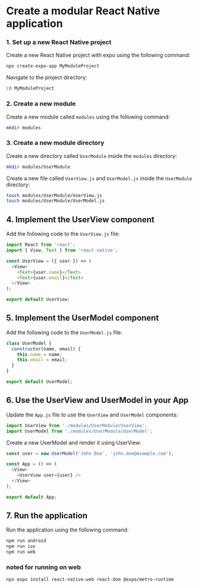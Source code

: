 
# Create a modular React Native application

### 1. Set up a new React Native project
Create a new React Native project with expo using the following command:

```bash
npx create-expo-app MyModuleProject
```
Navigate to the project directory:

```bash
cd MyModuleProject
```

### 2. Create a new module

Create a new module called `modules` using the following command:

```bash
mkdir modules
```

### 3. Create a new module directory

Create a new directory called `UserModule` inside the `modules` directory:

```bash
mkdir modules/UserModule
```

Create a new file called `UserView.js` and `UserModel.js` inside the `UserModule` directory:

```bash
touch modules/UserModule/UserView.js
touch modules/UserModule/UserModel.js
```

## 4. Implement the UserView component

Add the following code to the `UserView.js` file:

```javascript
import React from 'react';
import { View, Text } from 'react-native';

const UserView = ({ user }) => (
  <View>
    <Text>{user.name}</Text>
    <Text>{user.email}</Text>
  </View>
);

export default UserView;
```

## 5. Implement the UserModel component

Add the following code to the `UserModel.js` file:

```javascript
class UserModel {
  constructor(name, email) {
    this.name = name;
    this.email = email;
  }
}

export default UserModel;
```

## 6. Use the UserView and UserModel in your App

Update the `App.js` file to use the `UserView` and `UserModel` components:

```javascript
import UserView from './modules/UserModule/UserView';
import UserModel from './modules/UserModule/UserModel';
```

Create a new UserModel and render it using UserView:

```javascript
const user = new UserModel('John Doe', 'john.doe@example.com');

const App = () => (
  <View>
    <UserView user={user} />
  </View>
);

export default App;
```

## 7. Run the application 

Run the application using the following command:

```bash
npm run android
npm run ios
npm run web
```

### noted for running on web

```
npx expo install react-native-web react-dom @expo/metro-runtime
```